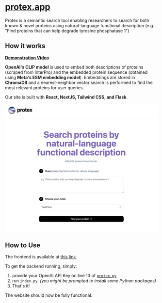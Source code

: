 # [protex.app](https://prot2tex-protein-search.vercel.app)

Protex is a semantic search tool enabling researchers to search for both known & novel proteins using natural-language functional description (e.g. "Find proteins that can help degrade tyrosine phosphatase 1")

## How it works
[**Demonstration Video**](https://youtu.be/m75GaY_1BoE)

**OpenAI's CLIP model** is used to embed both descriptions of proteins (scraped from InterPro) and the embedded protein sequence (obtained using **Meta's ESM embedding model**). Embeddings are stored in **ChromaDB** and a nearest-neighbor vector search is performed to find the most relevant proteins for user queries. 

Our site is built with **React, NextJS, Tailwind CSS, and Flask**.

[![Protex Page](./protex-page.png)](prot2tex-protein-search.vercel.app)


## How to Use

The frontend is available at [this link](prot2tex-protein-search.vercel.app).

To get the backend running, simply:

1. provide your OpenAI API Key on line 13 of [`protex.py`](https://github.com/ishaanjav/prot2tex-protein-search/blob/807fcaffd99b3d7c11b983386fa8c79cdf904476/protex.py#L13)
2. run `index.py`. *(you might be prompted to install some Python packages)*
3. That's it! 

The website should now be fully functional.
